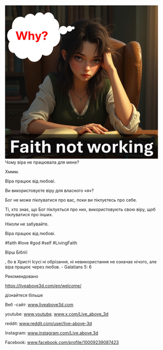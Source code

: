 ![Video cover image](../Slide1.jpeg)
Чому віра не працювала для мене?

Хммм.

Віра працює від любові.

Ви використовуєте віру для власного «я»?

Бог не може піклуватися про вас, поки ви піклуєтесь про себе.

Ті, хто знає, що Бог піклується про них, використовують свою віру, щоб піклуватися про інших.

Ніколи не забувайте.

Віра працює від любові.

#faith #love #god #self #LivingFaith


Вірш Біблії

, бо в Христі Ісусі ні обрізання, ні невикористання не означає нічого, але віра працює через любов. - Galatians 5: 6


Рекомендовано

https://liveabove3d.com/en/welcome/


дізнайтеся більше

Веб -сайт: www.liveabove3d.com

youtube: www.youtube. www.x.com/Live_above_3d

reddit: www.reddit.com/user/live-above-3d

Instagram: www.instagram.com/Live.above.3d

Facebook: www.facebook.com/profile/10009239087423

